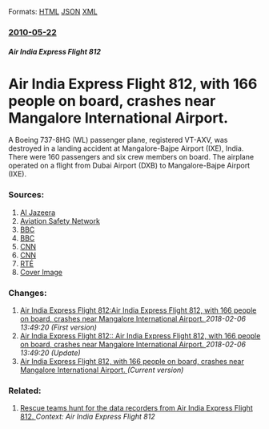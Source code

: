 
Formats: [HTML](/news/2010/05/22/air-india-express-flight-812-with-166-people-on-board-crashes-near-mangalore-international-airport.html)  [JSON](/news/2010/05/22/air-india-express-flight-812-with-166-people-on-board-crashes-near-mangalore-international-airport.json)  [XML](/news/2010/05/22/air-india-express-flight-812-with-166-people-on-board-crashes-near-mangalore-international-airport.xml)  

### [2010-05-22](/news/2010/05/22/index.md)

##### Air India Express Flight 812
# Air India Express Flight 812, with 166 people on board, crashes near Mangalore International Airport. 

A Boeing 737-8HG (WL) passenger plane, registered VT-AXV, was destroyed in a landing accident at Mangalore-Bajpe Airport (IXE), India. There were 160 passengers and six crew members on board. The airplane operated on a flight from Dubai Airport (DXB) to Mangalore-Bajpe Airport (IXE).


### Sources:

1. [Al Jazeera](http://english.aljazeera.net/news/asia/2010/05/20105222203197322.html)
2. [Aviation Safety Network](http://aviation-safety.net/database/record.php?id=20100522-0)
3. [BBC](http://news.bbc.co.uk/2/hi/world/10141297.stm)
4. [BBC](http://news.bbc.co.uk/2/hi/world/10142391.stm)
5. [CNN](http://www.cnn.com/2010/WORLD/asiapcf/05/21/india.plane.crash/index.html?hpt=T1)
6. [CNN](http://www.cnn.com/2010/WORLD/asiapcf/05/23/india.plane.crash/index.html?hpt=T3)
7. [RTÉ](http://www.rte.ie/news/2010/0522/india.html)
7. [Cover Image](https://aviation-safety.net/photos/aircraft/20100522-0-P-1.jpg)

### Changes:

1. [Air India Express Flight 812:Air India Express Flight 812, with 166 people on board, crashes near Mangalore International Airport. ](/news/2010/05/22/air-india-express-flight-812-pair-india-express-flight-812-with-166-people-on-board-crashes-near-mangalore-international-airport.md) _2018-02-06 13:49:20 (First version)_
2. [Air India Express Flight 812:: Air India Express Flight 812, with 166 people on board, crashes near Mangalore International Airport. ](/news/2010/05/22/air-india-express-flight-812-air-india-express-flight-812-with-166-people-on-board-crashes-near-mangalore-international-airport.md) _2018-02-06 13:49:20 (Update)_
2. [Air India Express Flight 812, with 166 people on board, crashes near Mangalore International Airport. ](/news/2010/05/22/air-india-express-flight-812-with-166-people-on-board-crashes-near-mangalore-international-airport.md) _(Current version)_

### Related:

1. [Rescue teams hunt for the data recorders from Air India Express Flight 812. ](/news/2010/05/23/rescue-teams-hunt-for-the-data-recorders-from-air-india-express-flight-812.md) _Context: Air India Express Flight 812_

